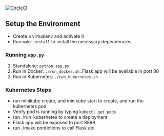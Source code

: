 [![CircleCI](https://circleci.com/gh/sageexplorer/Machine-Learning-Microservice-API.svg?style=svg)](https://circleci.com/gh/sageexplorer/Machine-Learning-Microservice-API)


## Setup the Environment

* Create a virtualenv and activate it
* Run `make install` to install the necessary dependencies

### Running `app.py`

1. Standalone:  `python app.py`
2. Run in Docker:  `./run_docker.sh`..Flask app will be available in port 80
3. Run in Kubernetes:  `./run_kubernetes.sh`

### Kubernetes Steps

* run minikube create, and minikube start to create, and run the kubernetes pod
* Verify pod is running by typing `kubectl get pods`
* run ./run_kubernetes to create a deployment
* Flask app will be exposed to port 8888
* run ./make predictions to call Flask api 
